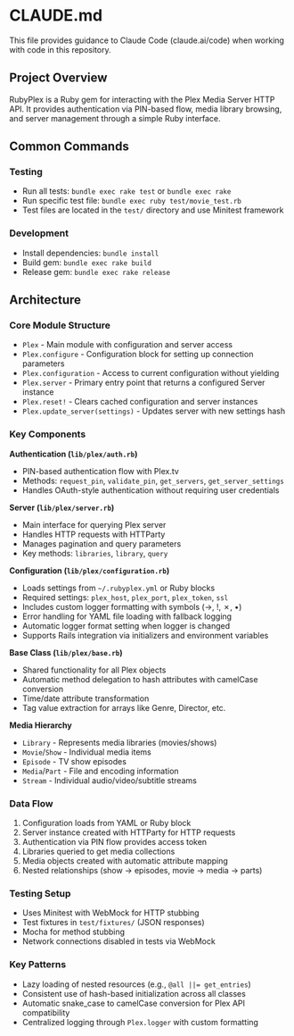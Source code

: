 # CLAUDE.md

This file provides guidance to Claude Code (claude.ai/code) when working with code in this repository.

## Project Overview

RubyPlex is a Ruby gem for interacting with the Plex Media Server HTTP API. It provides authentication via PIN-based flow, media library browsing, and server management through a simple Ruby interface.

## Common Commands

### Testing
- Run all tests: `bundle exec rake test` or `bundle exec rake`
- Run specific test file: `bundle exec ruby test/movie_test.rb`
- Test files are located in the `test/` directory and use Minitest framework

### Development
- Install dependencies: `bundle install`
- Build gem: `bundle exec rake build`
- Release gem: `bundle exec rake release`

## Architecture

### Core Module Structure
- `Plex` - Main module with configuration and server access
- `Plex.configure` - Configuration block for setting up connection parameters
- `Plex.configuration` - Access to current configuration without yielding
- `Plex.server` - Primary entry point that returns a configured Server instance
- `Plex.reset!` - Clears cached configuration and server instances
- `Plex.update_server(settings)` - Updates server with new settings hash

### Key Components

**Authentication (`lib/plex/auth.rb`)**
- PIN-based authentication flow with Plex.tv
- Methods: `request_pin`, `validate_pin`, `get_servers`, `get_server_settings`
- Handles OAuth-style authentication without requiring user credentials

**Server (`lib/plex/server.rb`)**
- Main interface for querying Plex server
- Handles HTTP requests with HTTParty
- Manages pagination and query parameters
- Key methods: `libraries`, `library`, `query`

**Configuration (`lib/plex/configuration.rb`)**
- Loads settings from `~/.rubyplex.yml` or Ruby blocks
- Required settings: `plex_host`, `plex_port`, `plex_token`, `ssl`
- Includes custom logger formatting with symbols (→, !, ✗, •)
- Error handling for YAML file loading with fallback logging
- Automatic logger format setting when logger is changed
- Supports Rails integration via initializers and environment variables

**Base Class (`lib/plex/base.rb`)**
- Shared functionality for all Plex objects
- Automatic method delegation to hash attributes with camelCase conversion
- Time/date attribute transformation
- Tag value extraction for arrays like Genre, Director, etc.

**Media Hierarchy**
- `Library` - Represents media libraries (movies/shows)
- `Movie`/`Show` - Individual media items
- `Episode` - TV show episodes
- `Media`/`Part` - File and encoding information
- `Stream` - Individual audio/video/subtitle streams

### Data Flow
1. Configuration loads from YAML or Ruby block
2. Server instance created with HTTParty for HTTP requests
3. Authentication via PIN flow provides access token
4. Libraries queried to get media collections
5. Media objects created with automatic attribute mapping
6. Nested relationships (show → episodes, movie → media → parts)

### Testing Setup
- Uses Minitest with WebMock for HTTP stubbing
- Test fixtures in `test/fixtures/` (JSON responses)
- Mocha for method stubbing
- Network connections disabled in tests via WebMock

### Key Patterns
- Lazy loading of nested resources (e.g., `@all ||= get_entries`)
- Consistent use of hash-based initialization across all classes
- Automatic snake_case to camelCase conversion for Plex API compatibility
- Centralized logging through `Plex.logger` with custom formatting